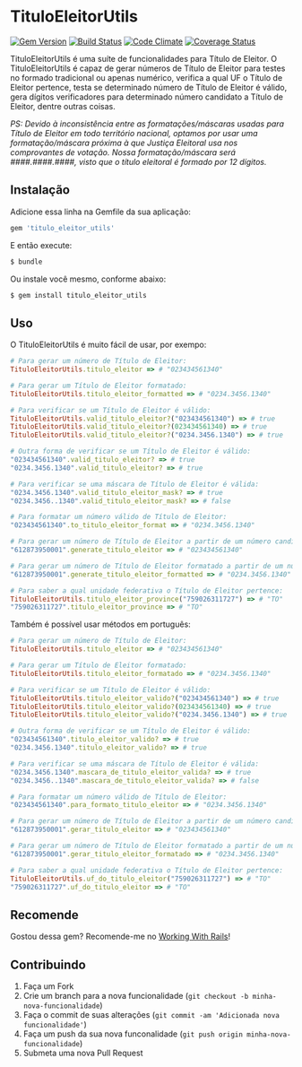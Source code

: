 # TituloEleitorUtils
[![Gem Version](https://badge.fury.io/rb/titulo_eleitor_utils.png)](http://badge.fury.io/rb/titulo_eleitor_utils)
[![Build Status](https://travis-ci.org/jacksonpires/titulo_eleitor_utils.svg?branch=master)](https://travis-ci.org/jacksonpires/titulo_eleitor_utils)
[![Code Climate](https://codeclimate.com/github/jacksonpires/titulo_eleitor_utils.png)](https://codeclimate.com/github/jacksonpires/titulo_eleitor_utils)
[![Coverage Status](https://coveralls.io/repos/jacksonpires/cpf_utils/badge.png?branch=master)](https://coveralls.io/r/jacksonpires/cpf_utils?branch=master)

TituloEleitorUtils é uma suíte de funcionalidades para Título de Eleitor.
O TituloEleitorUtils é capaz de gerar números de Título de Eleitor para testes no formado tradicional ou apenas numérico, verifica a qual UF o Título de Eleitor pertence, testa se determinado número de Título de Eleitor é válido, gera dígitos verificadores para determinado número candidato a Título de Eleitor, dentre outras coisas.

*PS: Devido à inconsistência entre as formatações/máscaras usadas para Título de Eleitor em todo território nacional, optamos por usar uma formatação/máscara próxima à que Justiça Eleitoral usa nos comprovantes de votação. Nossa formatação/máscara será ####.####.####, visto que o título eleitoral é formado por 12 dígitos.*

## Instalação

Adicione essa linha na Gemfile da sua aplicação:

```ruby
gem 'titulo_eleitor_utils'
```

E então execute:

```ruby
$ bundle
```

Ou instale você mesmo, conforme abaixo:

```ruby
$ gem install titulo_eleitor_utils
```

## Uso

O TituloEleitorUtils é muito fácil de usar, por exempo:

```ruby
# Para gerar um número de Título de Eleitor:
TituloEleitorUtils.titulo_eleitor => # "023434561340"

# Para gerar um Título de Eleitor formatado:
TituloEleitorUtils.titulo_eleitor_formatted => # "0234.3456.1340"

# Para verificar se um Título de Eleitor é válido:
TituloEleitorUtils.valid_titulo_eleitor?("023434561340") => # true
TituloEleitorUtils.valid_titulo_eleitor?(023434561340) => # true
TituloEleitorUtils.valid_titulo_eleitor?("0234.3456.1340") => # true

# Outra forma de verificar se um Título de Eleitor é válido:
"023434561340".valid_titulo_eleitor? => # true
"0234.3456.1340".valid_titulo_eleitor? => # true

# Para verificar se uma máscara de Título de Eleitor é válida:
"0234.3456.1340".valid_titulo_eleitor_mask? => # true
"0234.3456..1340".valid_titulo_eleitor_mask? => # false

# Para formatar um número válido de Título de Eleitor:
"023434561340".to_titulo_eleitor_format => # "0234.3456.1340"

# Para gerar um número de Título de Eleitor a partir de um número candidato de 10 dígitos:
"612873950001".generate_titulo_eleitor => # "023434561340"

# Para gerar um número de Título de Eleitor formatado a partir de um número candidato de 10 dígitos:
"612873950001".generate_titulo_eleitor_formatted => # "0234.3456.1340"

# Para saber a qual unidade federativa o Título de Eleitor pertence:
TituloEleitorUtils.titulo_eleitor_province("759026311727") => # "TO"
"759026311727".titulo_eleitor_province => # "TO"
```

Também é possível usar métodos em português:

```ruby
# Para gerar um número de Título de Eleitor:
TituloEleitorUtils.titulo_eleitor => # "023434561340"

# Para gerar um Título de Eleitor formatado:
TituloEleitorUtils.titulo_eleitor_formatado => # "0234.3456.1340"

# Para verificar se um Título de Eleitor é válido:
TituloEleitorUtils.titulo_eleitor_valido?("023434561340") => # true
TituloEleitorUtils.titulo_eleitor_valido?(023434561340) => # true
TituloEleitorUtils.titulo_eleitor_valido?("0234.3456.1340") => # true

# Outra forma de verificar se um Título de Eleitor é válido:
"023434561340".titulo_eleitor_valido? => # true
"0234.3456.1340".titulo_eleitor_valido? => # true

# Para verificar se uma máscara de Título de Eleitor é válida:
"0234.3456.1340".mascara_de_titulo_eleitor_valida? => # true
"0234.3456..1340".mascara_de_titulo_eleitor_valida? => # false

# Para formatar um número válido de Título de Eleitor:
"023434561340".para_formato_titulo_eleitor => # "0234.3456.1340"

# Para gerar um número de Título de Eleitor a partir de um número candidato de 10 dígitos:
"612873950001".gerar_titulo_eleitor => # "023434561340"

# Para gerar um número de Título de Eleitor formatado a partir de um número candidato de 10 dígitos:
"612873950001".gerar_titulo_eleitor_formatado => # "0234.3456.1340"

# Para saber a qual unidade federativa o Título de Eleitor pertence:
TituloEleitorUtils.uf_do_titulo_eleitor("759026311727") => # "TO"
"759026311727".uf_do_titulo_eleitor => # "TO"
```

## Recomende

Gostou dessa gem? Recomende-me no [Working With Rails](http://www.workingwithrails.com/people/148426)!

## Contribuindo

1. Faça um Fork
2. Crie um branch para a nova funcionalidade (`git checkout -b minha-nova-funcionalidade`)
3. Faça o commit de suas alterações  (`git commit -am 'Adicionada nova funcionalidade'`)
4. Faça um push da sua nova funconalidade (`git push origin minha-nova-funcionalidade`)
5. Submeta uma nova Pull Request
